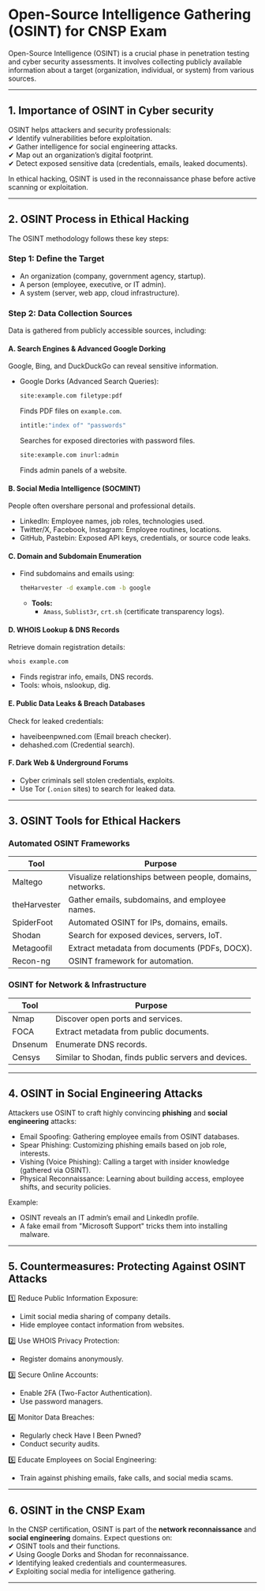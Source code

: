 



# Open-Source Intelligence Gathering (OSINT) for CNSP Exam

Open-Source Intelligence (OSINT) is a crucial phase in penetration testing and cyber security assessments. It involves collecting publicly available information about a target (organization, individual, or system) from various sources. 

---

## 1. Importance of OSINT in Cyber security

OSINT helps attackers and security professionals:  
✔ Identify vulnerabilities before exploitation.  
✔ Gather intelligence for social engineering attacks.  
✔ Map out an organization’s digital footprint.  
✔ Detect exposed sensitive data (credentials, emails, leaked documents).

In ethical hacking, OSINT is used in the reconnaissance phase before active scanning or exploitation.

---

## 2. OSINT Process in Ethical Hacking

The OSINT methodology follows these key steps:

### Step 1: Define the Target

- An organization (company, government agency, startup).
- A person (employee, executive, or IT admin).
- A system (server, web app, cloud infrastructure).

### Step 2: Data Collection Sources

Data is gathered from publicly accessible sources, including:

#### A. Search Engines & Advanced Google Dorking

Google, Bing, and DuckDuckGo can reveal sensitive information.

- Google Dorks (Advanced Search Queries):
    
    ```sh
    site:example.com filetype:pdf  
    ```
    
    Finds PDF files on `example.com`.
    
    ```sh
    intitle:"index of" "passwords"  
    ```
    
    Searches for exposed directories with password files.
    
    ```sh
    site:example.com inurl:admin  
    ```
    
    Finds admin panels of a website.

#### B. Social Media Intelligence (SOCMINT)

People often overshare personal and professional details.

- LinkedIn: Employee names, job roles, technologies used.
- Twitter/X, Facebook, Instagram: Employee routines, locations.
- GitHub, Pastebin: Exposed API keys, credentials, or source code leaks.

#### C. Domain and Subdomain Enumeration

- Find subdomains and emails using:
    
    ```sh
    theHarvester -d example.com -b google
    ```
    
    - **Tools:**
        - `Amass`, `Sublist3r`, `crt.sh` (certificate transparency logs).

#### D. WHOIS Lookup & DNS Records

Retrieve domain registration details:

```sh
whois example.com
```

- Finds registrar info, emails, DNS records.
- Tools: whois, nslookup, dig.

#### E. Public Data Leaks & Breach Databases

Check for leaked credentials:

- haveibeenpwned.com (Email breach checker).
- dehashed.com (Credential search).

#### F. Dark Web & Underground Forums

- Cyber criminals sell stolen credentials, exploits.
- Use Tor (`.onion` sites) to search for leaked data.

---

## 3. OSINT Tools for Ethical Hackers

### Automated OSINT Frameworks

| Tool             | Purpose                                                    |
| ---------------- | ---------------------------------------------------------- |
| Maltego      | Visualize relationships between people, domains, networks. |
| theHarvester | Gather emails, subdomains, and employee names.             |
| SpiderFoot   | Automated OSINT for IPs, domains, emails.                  |
| Shodan       | Search for exposed devices, servers, IoT.                  |
| Metagoofil   | Extract metadata from documents (PDFs, DOCX).              |
| Recon-ng     | OSINT framework for automation.                            |

### OSINT for Network & Infrastructure

| Tool        | Purpose                                              |
| ----------- | ---------------------------------------------------- |
| Nmap    | Discover open ports and services.                    |
| FOCA    | Extract metadata from public documents.              |
| Dnsenum | Enumerate DNS records.                               |
| Censys  | Similar to Shodan, finds public servers and devices. |

---

## 4. OSINT in Social Engineering Attacks

Attackers use OSINT to craft highly convincing **phishing** and **social engineering** attacks:

- Email Spoofing: Gathering employee emails from OSINT databases.
- Spear Phishing: Customizing phishing emails based on job role, interests.
- Vishing (Voice Phishing): Calling a target with insider knowledge (gathered via OSINT).
- Physical Reconnaissance: Learning about building access, employee shifts, and security policies.

Example:

- OSINT reveals an IT admin’s email and LinkedIn profile.
- A fake email from "Microsoft Support" tricks them into installing malware.

---

## 5. Countermeasures: Protecting Against OSINT Attacks

1️⃣ Reduce Public Information Exposure:

- Limit social media sharing of company details.
- Hide employee contact information from websites.

2️⃣ Use WHOIS Privacy Protection:

- Register domains anonymously.

3️⃣ Secure Online Accounts:

- Enable 2FA (Two-Factor Authentication).
- Use password managers.

4️⃣ Monitor Data Breaches:

- Regularly check Have I Been Pwned?
- Conduct security audits.

5️⃣ Educate Employees on Social Engineering:

- Train against phishing emails, fake calls, and social media scams.

---

## 6. OSINT in the CNSP Exam

In the CNSP certification, OSINT is part of the **network reconnaissance** and **social engineering** domains. Expect questions on:  
✔ OSINT tools and their functions.  
✔ Using Google Dorks and Shodan for reconnaissance.  
✔ Identifying leaked credentials and countermeasures.  
✔ Exploiting social media for intelligence gathering.

---

